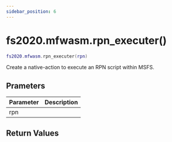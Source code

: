 ```yaml
---
sidebar_position: 6
---
```


# fs2020.mfwasm.rpn_executer()
```lua
fs2020.mfwasm.rpn_executer(rpn)
```
Create a native-action to execute an RPN script within MSFS.


## Prameters
|Parameter|Description|
|-|-|
|rpn||


## Return Values
